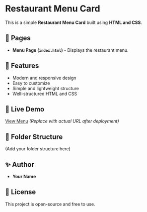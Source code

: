 # Restaurant Menu Card

This is a simple **Restaurant Menu Card** built using **HTML and CSS**.

## 📌 Pages
- **Menu Page (`index.html`)** - Displays the restaurant menu.

## 🎨 Features
- Modern and responsive design
- Easy to customize
- Simple and lightweight structure
- Well-structured HTML and CSS

## 🔗 Live Demo
[View Menu](your-live-demo-link) *(Replace with actual URL after deployment)*

## 📂 Folder Structure
(Add your folder structure here)

## ✨ Author
- **Your Name**

## 📜 License
This project is open-source and free to use.
